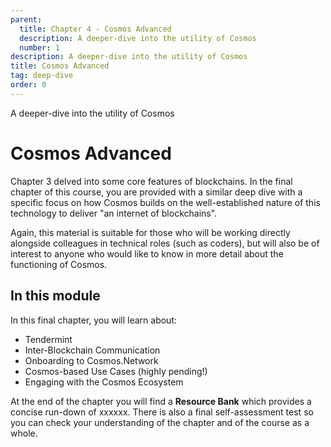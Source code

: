 ```yaml
---
parent:
  title: Chapter 4 - Cosmos Advanced
  description: A deeper-dive into the utility of Cosmos
  number: 1
description: A deeper-dive into the utility of Cosmos
title: Cosmos Advanced
tag: deep-dive
order: 0
---
```


<div class="tm-overline tm-rf-1 tm-lh-title tm-medium tm-muted">A deeper-dive into the utility of Cosmos</div>
<h1 class="mt-4 mb-6">Cosmos Advanced</h1>

Chapter 3 delved into some core features of blockchains. In the final chapter of this course, you are provided with a similar deep dive with a specific focus on how Cosmos builds on the well-established nature of this technology to deliver "an internet of blockchains".

Again, this material is suitable for those who will be working directly alongside colleagues in technical roles (such as coders), but will also be of interest to anyone who would like to know in more detail about the functioning of Cosmos.

## In this module

<HighlightBox type="learning">

In this final chapter, you will learn about:

* Tendermint
* Inter-Blockchain Communication
* Onboarding to Cosmos.Network
* Cosmos-based Use Cases (highly pending!)
* Engaging with the Cosmos Ecosystem

</HighlightBox>

At the end of the chapter you will find a **Resource Bank** which provides a concise run-down of xxxxxx. There is also a final self-assessment test so you can check your understanding of the chapter and of the course as a whole.

<card-module/>
